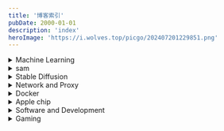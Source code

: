 ```yaml
---
title: '博客索引'
pubDate: 2000-01-01
description: 'index'
heroImage: 'https://i.wolves.top/picgo/202407201229851.png'
---
```



<details>
<summary>Machine Learning</summary>

- [ML-for-beginners](/blog/ml)
  - Machine Learning for beginners
- [Apple Matrix](/blog/ml)
  - Machine learning in apple silicon with accelerate
- [sam](#sam)
  - segment anything

</details>

<details>
<summary>sam</summary>

- [sam-paper](/blog/sampaper)
  - 一些SAM有关的论文
- [mmrotate-sam](/blog/mmrotate-sam)
  - 一次旋转sam分割实验

</details>

<details>
<summary>Stable Diffusion</summary>

- [xl](/blog/stdw)
  - install and some fix

</details>

<details>
<summary>Network and Proxy</summary>

- [wireguard](/blog/wireguard)
  - fast self-build VPN service
- [network-home](/blog/network-home)
  - My home network structure
- [mihomo](/blog/mihomo)
  - install of clash
- [proxy setting](/blog/allproxy)
- [mi-ax1800](/blog/miax1800)

</details>

<details>
<summary>Docker</summary>

- [rootless](/blog/docker)
- [alpine](/blog/alpine)

</details>

<details>
<summary>Apple chip</summary>

- [Apple Matrix](/blog/ml)
  - Machine learning in apple silicon with accelerate
- [Apple grapher](/blog/apple-grapher)
  - apple matlab lite

</details>

<details>
<summary>Software and Development</summary>

- [Gitea](/blog/gitea)
- [embed](/blog/embed)
- [vercel-serverless](/blog/vercel-serverless)
  - a cyber Bodhisattva （赛博菩萨）
- [syncthing](/blog/syncthing)
  - a fast sync service

</details>

<details>
<summary>Gaming</summary>

- [steamtools](/blog/stools)

</details>

